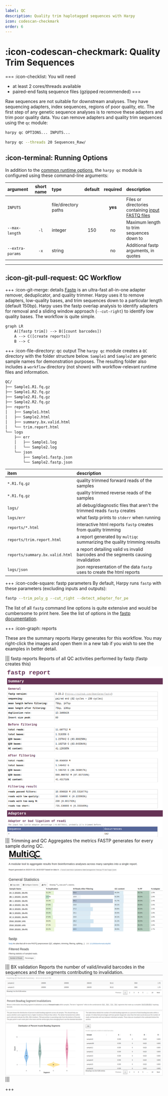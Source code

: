 ```yaml
---
label: QC
description: Quality trim haplotagged sequences with Harpy
icon: codescan-checkmark
order: 6
---
```


# :icon-codescan-checkmark: Quality Trim Sequences
===  :icon-checklist: You will need
- at least 2 cores/threads available
- paired-end fastq sequence files (gzipped recommended)
===

Raw sequences are not suitable for downstream analyses. They have sequencing adapters,
index sequences, regions of poor quality, etc. The first step of any genetic sequence
analyses is to remove these adapters and trim poor quality data. You can remove adapters
and quality trim sequences using the `qc` module:

```bash usage
harpy qc OPTIONS... INPUTS...
```

```bash example
harpy qc --threads 20 Sequences_Raw/ 
```

## :icon-terminal: Running Options
In addition to the [common runtime options](/commonoptions.md), the `harpy qc` module is configured using these command-line arguments:

| argument         | short name | type        | default | required | description                                                                                     |
|:-----------------|:----------:|:------------|:-------:|:-------:|:------------------------------------------------------------------------------------------------|
| `INPUTS`         |            | file/directory paths  |         | **yes**  | Files or directories containing [input FASTQ files](/commonoptions.md#input-arguments)     |
| `--max-length`   |    `-l`    | integer     |   150   |    no   | Maximum length to trim sequences down to                                                        |
| `--extra-params` |    `-x`    | string      |         |    no   | Additional fastp arguments, in quotes                                                           |

---
## :icon-git-pull-request: QC Workflow
+++ :icon-git-merge: details
[Fastp](https://github.com/OpenGene/fastp) is an ultra-fast all-in-one adapter remover, deduplicator, 
and quality trimmer. Harpy uses it to remove adapters, low-quality bases, and trim sequences down to a particular
length (default 150bp). Harpy uses the fastp overlap analysis to identify adapters for removal and a sliding window
approach (`--cut-right`) to identify low quality bases. The workflow is quite simple.

```mermaid
graph LR
    A([fastp trim]) --> B([count barcodes])
    A --> C([create reports])
    B --> C
```

+++ :icon-file-directory: qc output
The `harpy qc` module creates a `QC` directory with the folder structure below. `Sample1` and `Sample2` are generic sample names for demonstration purposes. 
The resulting folder also includes a `workflow` directory (not shown) with workflow-relevant runtime files and information.
```
QC/
├── Sample1.R1.fq.gz
├── Sample1.R2.fq.gz
├── Sample2.R1.fq.gz
├── Sample2.R2.fq.gz
├── reports
│   ├── Sample1.html
│   ├── Sample2.html
│   ├── summary.bx.valid.html
│   └── trim.report.html
└── logs
    ├── err
    │   ├── Sample1.log
    │   └── Sample2.log
    └── json
        ├── Sample1.fastp.json
        └── Sample2.fastp.json
```
| item                            | description                                                                        |
|:--------------------------------|:-----------------------------------------------------------------------------------|
| `*.R1.fq.gz`                    | quality trimmed forward reads of the samples                                       |
| `*.R1.fq.gz`                    | quality trimmed reverse reads of the samples                                       |
| `logs/`                         | all debug/diagnostic files that aren't the trimmed reads `fastp` creates           |
| `logs/err`                      | what fastp prints to `stderr` when running                                         |
| `reports/*.html`                | interactive html reports `fastp` creates from quality trimming                     |
| `reports/trim.report.html`      | a report generated by `multiqc` summarizing the quality trimming results           |
| `reports/summary.bx.valid.html` | a report detailing valid vs invalid barcodes and the segments causing invalidation |
| `logs/json`                     | json representation of the data `fastp` uses to create the html reports            |

+++ :icon-code-square: fastp parameters
By default, Harpy runs `fastp` with these parameters (excluding inputs and outputs):
```bash
fastp --trim_poly_g --cut_right --detect_adapter_for_pe
```

The list of all `fastp` command line options is quite extensive and would
be cumbersome to print here. See the list of options in the [fastp documentation](https://github.com/OpenGene/fastp).

+++ :icon-graph: reports

These are the summary reports Harpy generates for this workflow. You may right-click
the images and open them in a new tab if you wish to see the examples in better detail.

||| fastp reports
Reports of all QC activities performed by fastp (fastp creates this)
![reports/trim.report.html](/static/report_trim_fastp.png)
||| Trimming and QC
Aggregates the metrics FASTP generates for every sample during QC.
![reports/trim.report.html](/static/report_trim_aggregate.png)
||| BX validation
Reports the number of valid/invalid barcodes in the sequences and the segments contributing to invalidation.
![reports/summary.bx.valid.html](/static/report_align_bxstats.png)
|||

+++
